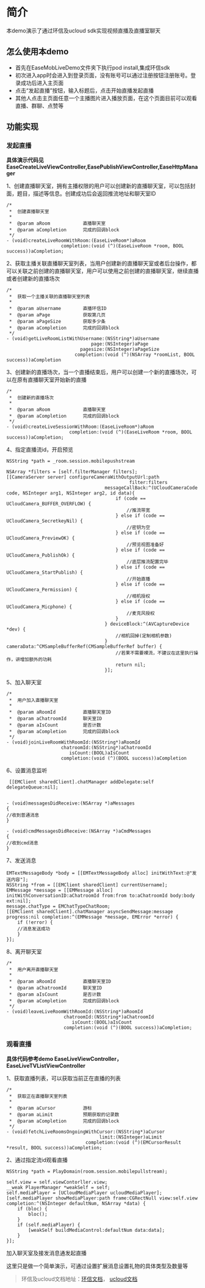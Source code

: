 # 简介 #
本demo演示了通过环信及ucloud sdk实现视频直播及直播室聊天

## 怎么使用本demo ##
- 首先在EaseMobLiveDemo文件夹下执行pod install,集成环信sdk
- 初次进入app时会进入到登录页面，没有账号可以通过注册按钮注册账号。登录成功后进入主页面
- 点击“发起直播”按钮，输入标题后，点击开始直播发起直播
- 其他人点击主页面任意一个主播图片进入播放页面，在这个页面目前可以观看直播、群聊、点赞等

## 功能实现 ##



### 发起直播
**具体演示代码见EaseCreateLiveViewController,EasePublishViewController,EaseHttpManager**

1、创建直播聊天室，拥有主播权限的用户可以创建新的直播聊天室，可以包括封面，题目，描述等信息。创建成功后会返回推流地址和聊天室ID

```
/*
 *  创建直播聊天室
 *
 *  @param aRoom            直播聊天室
 *  @param aCompletion      完成的回调block
 */
- (void)createLiveRoomWithRoom:(EaseLiveRoom*)aRoom
                    completion:(void (^)(EaseLiveRoom *room, BOOL success))aCompletion;
```

2、获取主播关联直播聊天室列表，当用户创建新的直播聊天室或者后台操作，都可以关联之前创建的直播聊天室，用户可以使用之前创建的直播聊天室，继续直播或者创建新的直播场次

```
/*
 *  获取一个主播关联的直播聊天室列表
 *
 *  @param aUsername        直播环信ID
 *  @param aPage            获取第几页
 *  @param aPageSize        获取多少条
 *  @param aCompletion      完成的回调block
 */
- (void)getLiveRoomListWithUsername:(NSString*)aUsername
                               page:(NSInteger)aPage
                           pagesize:(NSInteger)aPageSize
                         completion:(void (^)(NSArray *roomList, BOOL success))aCompletion
```

3、创建新的直播场次，当一个直播结束后，用户可以创建一个新的直播场次，可以在原有直播聊天室开始新的直播

```
/*
 *  创建新的直播场次
 *
 *  @param aRoom            直播聊天室
 *  @param aCompletion      完成的回调block
 */
- (void)createLiveSessionWithRoom:(EaseLiveRoom*)aRoom
                       completion:(void (^)(EaseLiveRoom *room, BOOL success))aCompletion;
```

4、指定直播流id，开启预览
	
```	
NSString *path = _room.session.mobilepushstream

NSArray *filters = [self.filterManager filters];
[[CameraServer server] configureCameraWithOutputUrl:path
                                             filter:filters
                                    messageCallBack:^(UCloudCameraCode code, NSInteger arg1, NSInteger arg2, id data){
                                        if (code == UCloudCamera_BUFFER_OVERFLOW) {
                                            //推流带宽
                                        } else if (code == UCloudCamera_SecretkeyNil) {
                                            //密钥为空
                                        } else if (code == UCloudCamera_PreviewOK) {
                                            //预览视图准备好  
                                        } else if (code == UCloudCamera_PublishOk) {
                                            //底层推流配置完毕                                            
                                        } else if (code == UCloudCamera_StartPublish) {
                                            //开始直播
                                        } else if (code == UCloudCamera_Permission) {
                                            //相机授权
                                        } else if (code == UCloudCamera_Micphone) {
                                            //麦克风授权
                                        }
                                    } deviceBlock:^(AVCaptureDevice *dev) {
                                        //相机回掉(定制相机参数)
                                    } cameraData:^CMSampleBufferRef(CMSampleBufferRef buffer) {
                                        //若果不需要裸流，不建议在这里执行操作，讲增加额外的功耗
                                        return nil;
                                    }];
```

5、加入聊天室

```
/*
 *  用户加入直播聊天室
 *
 *  @param aRoomId          直播聊天室ID
 *  @param aChatroomId      聊天室ID
 *  @param aIsCount         是否计数
 *  @param aCompletion      完成的回调block
 */
- (void)joinLiveRoomWithRoomId:(NSString*)aRoomId
                    chatroomId:(NSString*)aChatroomId
                       isCount:(BOOL)aIsCount
                    completion:(void (^)(BOOL success))aCompletion
```

6、设置消息监听

	 [[EMClient sharedClient].chatManager addDelegate:self delegateQueue:nil];
	 
	 
	- (void)messagesDidReceive:(NSArray *)aMessages
	{
	//收到普通消息
	}

	- (void)cmdMessagesDidReceive:(NSArray *)aCmdMessages
	{
	//收到cmd消息
	}


7、发送消息

```
EMTextMessageBody *body = [[EMTextMessageBody alloc] initWithText:@"发送内容"];
NSString *from = [[EMClient sharedClient] currentUsername];
EMMessage *message = [[EMMessage alloc] initWithConversationID:aChatroomId from:from to:aChatroomId body:body ext:nil];
message.chatType = EMChatTypeChatRoom;
[[EMClient sharedClient].chatManager asyncSendMessage:message progress:nil completion:^(EMMessage *message, EMError *error) {
	if (!error) {
	//消息发送成功
	}
}];   
``` 
8、离开聊天室

```
/*
 *  用户离开直播聊天室
 *
 *  @param aRoomId          直播聊天室ID
 *  @param aChatroomId      聊天室ID
 *  @param aIsCount         是否计数
 *  @param aCompletion      完成的回调block
 */
- (void)leaveLiveRoomWithRoomId:(NSString*)aRoomId
                     chatroomId:(NSString*)aChatroomId
                        isCount:(BOOL)aIsCount
                     completion:(void (^)(BOOL success))aCompletion;
```

### 观看直播
**具体代码参考demo EaseLiveViewController，EaseLiveTVListViewController**

1、获取直播列表，可以获取当前正在直播的列表

```
/*
 *  获取正在直播聊天室列表
 *
 *  @param aCursor          游标
 *  @param aLimit           预期获取的记录数
 *  @param aCompletion      完成的回调block
 */
- (void)fetchLiveRoomsOngoingWithCursor:(NSString*)aCursor
                                  limit:(NSInteger)aLimit
                             completion:(void (^)(EMCursorResult *result, BOOL success))aCompletion;
```

2、通过指定流id观看直播
	
```	
NSString *path = PlayDomain(room.session.mobilepullstream);
    
self.view = self.viewContorller.view;
__weak PlayerManager *weakSelf = self;
self.mediaPlayer = [UCloudMediaPlayer ucloudMediaPlayer];
[self.mediaPlayer showMediaPlayer:path frame:CGRectNull view:self.view completion:^(NSInteger defaultNum, NSArray *data) {
	if (bloc) {
		bloc();
	}
	if (self.mediaPlayer) {
		[weakSelf buildMediaControl:defaultNum data:data];
	}
}];
```
加入聊天室及接发消息通发起直播

这里只是做一个简单演示，可通过设置扩展消息设置礼物的具体类型及数量等


> 环信及ucloud文档地址：[环信文档](http://docs.easemob.com/im/300iosclientintegration/40emmsg)，
> [ucloud文档](https://docs.ucloud.cn/video/ulive/ulive_ios_sdk)

